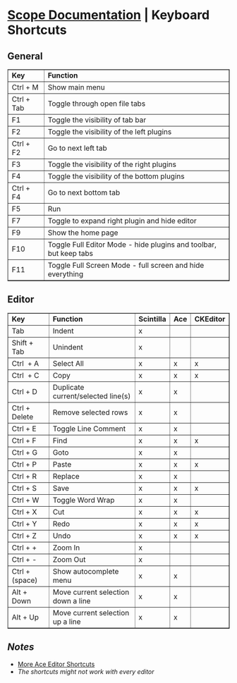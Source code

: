 <link rel="stylesheet" type="text/css" href="docs.css">

# [Scope Documentation](index.md) | Keyboard Shortcuts

## General

<table border="1" cellpadding="2" cellspacing="0">
	<tbody>
		<tr>
			<td><strong>Key</strong></td>
			<td><strong>Function</strong></td>
		</tr>
		<tr>
			<td>Ctrl + M</td>
			<td>Show main menu</td>
		</tr>
		<tr>
			<td>Ctrl + Tab</td>
			<td>Toggle through open file tabs</td>
		</tr>
		<tr>
			<td>F1</td>
			<td>Toggle the visibility of tab bar</td>
		</tr>
		<tr>
			<td>F2</td>
			<td>Toggle the visibility of the left plugins</td>
		</tr>
		<tr>
			<td>Ctrl + F2</td>
			<td>Go to next left tab</td>
		</tr>
		<tr>
			<td>F3</td>
			<td>Toggle the visibility of the right plugins</td>
		</tr>
		<tr>
			<td>F4</td>
			<td>Toggle the visibility of the bottom plugins</td>
		</tr>
		<tr>
			<td>Ctrl + F4</td>
			<td>Go to next bottom tab</td>
		</tr>
		<tr>
			<td>F5</td>
			<td>Run</td>
		</tr>
		<tr>
			<td>F7</td>
			<td>Toggle to expand right plugin and hide editor</td>
		</tr>
		<tr>
			<td>F9</td>
			<td>Show the home page</td>
		</tr>
		<tr>
			<td>F10</td>
			<td>Toggle Full Editor Mode - hide plugins and toolbar, but keep tabs</td>
		</tr>
		<tr>
			<td>F11</td>
			<td>Toggle Full Screen Mode - full screen and hide everything</td>
		</tr>
	</tbody>
</table>

## Editor

<table border="1" cellpadding="2" cellspacing="0">
	<tbody>
		<tr>
			<td><strong>Key</strong></td>
			<td><strong>Function</strong></td>
			<td><strong>Scintilla</strong></td>
			<td><strong>Ace</strong></td>
			<td><strong>CKEditor</strong></td>
		</tr>
		<tr>
			<td>Tab</td>
			<td>Indent</td>
			<td>x</td>
			<td>&nbsp;</td>
			<td>&nbsp;</td>
		</tr>
		<tr>
			<td>Shift + Tab</td>
			<td>Unindent</td>
			<td>x</td>
			<td>&nbsp;</td>
			<td>&nbsp;</td>
		</tr>
		<tr>
			<td>Ctrl &nbsp;+ A</td>
			<td>Select All</td>
			<td>x</td>
			<td>x</td>
			<td>x</td>
		</tr>
		<tr>
			<td>Ctrl &nbsp;+ C</td>
			<td>Copy</td>
			<td>x</td>
			<td>x</td>
			<td>x</td>
		</tr>
		<tr>
			<td>Ctrl + D</td>
			<td>Duplicate current/selected line(s)</td>
			<td>x</td>
			<td>x</td>
			<td>&nbsp;</td>
		</tr>
		<tr>
			<td>Ctrl + Delete</td>
			<td>Remove selected rows</td>
			<td>x</td>
			<td>x</td>
			<td>&nbsp;</td>
		</tr>
		<tr>
			<td>Ctrl + E</td>
			<td>Toggle Line Comment</td>
			<td>x</td>
			<td>x</td>
			<td>&nbsp;</td>
		</tr>
		<tr>
			<td>Ctrl + F</td>
			<td>Find</td>
			<td>x</td>
			<td>x</td>
			<td>x</td>
		</tr>
		<tr>
			<td>Ctrl + G</td>
			<td>Goto</td>
			<td>x</td>
			<td>x</td>
			<td>&nbsp;</td>
		</tr>
		<tr>
			<td>Ctrl + P</td>
			<td>Paste</td>
			<td>x</td>
			<td>x</td>
			<td>x</td>
		</tr>
		<tr>
			<td>Ctrl + R</td>
			<td>Replace</td>
			<td>x</td>
			<td>x</td>
			<td>&nbsp;</td>
		</tr>
		<tr>
			<td>Ctrl + S</td>
			<td>Save</td>
			<td>x</td>
			<td>x</td>
			<td>x</td>
		</tr>
		<tr>
			<td>Ctrl + W</td>
			<td>Toggle Word Wrap</td>
			<td>x</td>
			<td>x</td>
			<td>&nbsp;</td>
		</tr>
		<tr>
			<td>Ctrl + X</td>
			<td>Cut</td>
			<td>x</td>
			<td>x</td>
			<td>x</td>
		</tr>
		<tr>
			<td>Ctrl + Y</td>
			<td>Redo</td>
			<td>x</td>
			<td>x</td>
			<td>x</td>
		</tr>
		<tr>
			<td>Ctrl + Z</td>
			<td>Undo</td>
			<td>x</td>
			<td>x</td>
			<td>x</td>
		</tr>
		<tr>
			<td>Ctrl + +</td>
			<td>Zoom In</td>
			<td>x</td>
			<td>&nbsp;</td>
			<td>&nbsp;</td>
		</tr>
		<tr>
			<td>Ctrl + -</td>
			<td>Zoom Out</td>
			<td>x</td>
			<td>&nbsp;</td>
			<td>&nbsp;</td>
		</tr>
		<tr>
			<td>Ctrl + (space)</td>
			<td>Show autocomplete menu</td>
			<td>x</td>
			<td>x</td>
			<td>&nbsp;</td>
		</tr>
		<tr>
			<td>Alt + Down</td>
			<td>Move current selection down a line</td>
			<td>x</td>
			<td>x</td>
			<td>&nbsp;</td>
		</tr>
		<tr>
			<td>Alt + Up</td>
			<td>Move current selection up a line</td>
			<td>x</td>
			<td>x</td>
			<td>&nbsp;</td>
		</tr>
	</tbody>
</table>

## *Notes*
- [More Ace Editor Shortcuts](https://github.com/ajaxorg/ace/wiki/Default-Keyboard-Shortcuts)
- *The shortcuts might not work with every editor*
